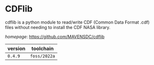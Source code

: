 # CDFlib

cdflib is a python module to read/write CDF (Common Data Format .cdf) files without needing to install the CDF NASA library.

*homepage*: <https://github.com/MAVENSDC/cdflib>

version | toolchain
--------|----------
``0.4.9`` | ``foss/2022a``
